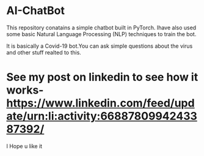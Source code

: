 # AI-ChatBot
This repository conatains a simple chatbot built in PyTorch. Ihave also used some basic Natural Language Processing (NLP) techniques to train the bot.

It is basically a Covid-19 bot.You can ask simple questions about the virus and other stuff realted to this. 

# See my post on linkedin to see how it works-https://www.linkedin.com/feed/update/urn:li:activity:6688780994243387392/ 

I Hope u like it
